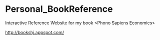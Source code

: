 # Personal_BookReference
Interactive Reference Website for my book &lt;Phono Sapiens Economics> 

http://bookshj.appspot.com/

